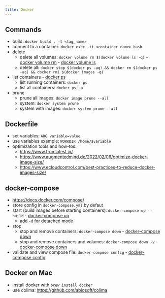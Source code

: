 ```yaml
---
title: Docker
---
```


## Commands
- build: `docker build . -t <tag_name>`
- connect to a container: `docker exec -it <container_name> bash`
- delete
  - delete all volumes: `docker volume rm $(docker volume ls -q)` - [docker volume rm](https://docs.docker.com/engine/reference/commandline/volume_rm/) - [docker volume ls](https://docs.docker.com/engine/reference/commandline/volume_ls/)
  - delete all: `docker stop $(docker ps -aq) && docker rm $(docker ps -aq) && docker rmi $(docker images -q)`
- list containers - [docker ps](https://docs.docker.com/engine/reference/commandline/ps/)
  - list running containers: `docker ps`
  - list all containers: `docker ps -a`
- prune
  - prune all images: `docker image prune --all`
  - system: `docker system prune`
  - system with images: `docker system prune --all`

## Dockerfile
- set variables: `ARG variable=value`
- use variables example: `WORKDIR /home/$variable`
- optimization tools and how-tos:
  - https://www.fromlatest.io/
  - https://www.augmentedmind.de/2022/02/06/optimize-docker-image-size/
  - https://www.ecloudcontrol.com/best-practices-to-reduce-docker-images-size/

## docker-compose
- https://docs.docker.com/compose/
- store config in `docker-compose.yml` by defaut
- start (build images before starting containers): `docker-compose up --build` - [docker-compose up](https://docs.docker.com/compose/reference/up/)
  - add `-d` for detached mode
- stop
  - stop and remove containers: `docker-compose down` - [docker-compose down](https://docs.docker.com/compose/reference/down/)
  - stop and remove containers and volumes: `docker-compose down -v` - [docker-compose down](https://docs.docker.com/compose/reference/down/)
- validate and view compose file: `docker-compose config` - [docker-compose config](https://docs.docker.com/compose/reference/config/)

## Docker on Mac
- install docker with `brew install docker`
- use colima: https://github.com/abiosoft/colima
